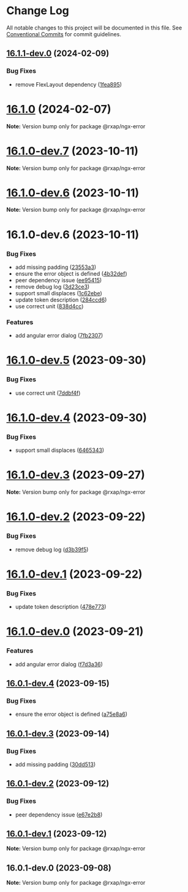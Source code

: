 # Change Log

All notable changes to this project will be documented in this file.
See [Conventional Commits](https://conventionalcommits.org) for commit guidelines.

## [16.1.1-dev.0](https://gitlab.com/rxap/packages/compare/@rxap/ngx-error@16.1.0...@rxap/ngx-error@16.1.1-dev.0) (2024-02-09)

### Bug Fixes

- remove FlexLayout dependency ([1fea895](https://gitlab.com/rxap/packages/commit/1fea895ea326d64e3ca230386175d1cd71d25ace))

# [16.1.0](https://gitlab.com/rxap/packages/compare/@rxap/ngx-error@16.1.0-dev.7...@rxap/ngx-error@16.1.0) (2024-02-07)

**Note:** Version bump only for package @rxap/ngx-error

# [16.1.0-dev.7](https://gitlab.com/rxap/packages/compare/@rxap/ngx-error@16.1.0-dev.6...@rxap/ngx-error@16.1.0-dev.7) (2023-10-11)

**Note:** Version bump only for package @rxap/ngx-error

# [16.1.0-dev.6](https://gitlab.com/rxap/packages/compare/@rxap/ngx-error@16.1.0-dev.6...@rxap/ngx-error@16.1.0-dev.6) (2023-10-11)

**Note:** Version bump only for package @rxap/ngx-error

# 16.1.0-dev.6 (2023-10-11)

### Bug Fixes

- add missing padding ([23553a3](https://gitlab.com/rxap/packages/commit/23553a39fbb3dd7e9f810c96fe8e242c75bdb09f))
- ensure the error object is defined ([4b32def](https://gitlab.com/rxap/packages/commit/4b32defd3697a1f3c4ed421c3ff875f1c871cd5e))
- peer dependency issue ([ee95415](https://gitlab.com/rxap/packages/commit/ee95415370d9ef2396916d6c25061a0df791034a))
- remove debug log ([3d23ce3](https://gitlab.com/rxap/packages/commit/3d23ce3b3e18067a1ed0e5c5182164c06754bda4))
- support small displaces ([1c62ebe](https://gitlab.com/rxap/packages/commit/1c62ebe496aa526ab2b923764475b370715a26d7))
- update token description ([284ccd6](https://gitlab.com/rxap/packages/commit/284ccd658576cdb4d8dbf2f2a7c10717de5c1e16))
- use correct unit ([838d4cc](https://gitlab.com/rxap/packages/commit/838d4cc8c1e1399f4bd1945ad7e0f935fdbe1c3c))

### Features

- add angular error dialog ([7fb2307](https://gitlab.com/rxap/packages/commit/7fb230723cfe69fb5bf0d0be7a223c895ca0bbf2))

# [16.1.0-dev.5](https://gitlab.com/rxap/packages/compare/@rxap/ngx-error@16.1.0-dev.4...@rxap/ngx-error@16.1.0-dev.5) (2023-09-30)

### Bug Fixes

- use correct unit ([7ddbf4f](https://gitlab.com/rxap/packages/commit/7ddbf4fbbdfff6399528feef6ca20c0125bbbb93))

# [16.1.0-dev.4](https://gitlab.com/rxap/packages/compare/@rxap/ngx-error@16.1.0-dev.3...@rxap/ngx-error@16.1.0-dev.4) (2023-09-30)

### Bug Fixes

- support small displaces ([6465343](https://gitlab.com/rxap/packages/commit/64653433b5bf9f22c3ea1ad8060c418b29afd5f2))

# [16.1.0-dev.3](https://gitlab.com/rxap/packages/compare/@rxap/ngx-error@16.1.0-dev.2...@rxap/ngx-error@16.1.0-dev.3) (2023-09-27)

**Note:** Version bump only for package @rxap/ngx-error

# [16.1.0-dev.2](https://gitlab.com/rxap/packages/compare/@rxap/ngx-error@16.1.0-dev.1...@rxap/ngx-error@16.1.0-dev.2) (2023-09-22)

### Bug Fixes

- remove debug log ([d3b39f5](https://gitlab.com/rxap/packages/commit/d3b39f5d7aeba6810a1c23d61240a35aa07268e1))

# [16.1.0-dev.1](https://gitlab.com/rxap/packages/compare/@rxap/ngx-error@16.1.0-dev.0...@rxap/ngx-error@16.1.0-dev.1) (2023-09-22)

### Bug Fixes

- update token description ([478e773](https://gitlab.com/rxap/packages/commit/478e7735b345ab8a9a205e266e109da3f1eeecd1))

# [16.1.0-dev.0](https://gitlab.com/rxap/packages/compare/@rxap/ngx-error@16.0.1-dev.4...@rxap/ngx-error@16.1.0-dev.0) (2023-09-21)

### Features

- add angular error dialog ([f7d3a36](https://gitlab.com/rxap/packages/commit/f7d3a369bfbd74f7a02d1ad46bfface528a035c4))

## [16.0.1-dev.4](https://gitlab.com/rxap/packages/compare/@rxap/ngx-error@16.0.1-dev.3...@rxap/ngx-error@16.0.1-dev.4) (2023-09-15)

### Bug Fixes

- ensure the error object is defined ([a75e8a6](https://gitlab.com/rxap/packages/commit/a75e8a640afe26ab2d8179b1c3a6432d110666c3))

## [16.0.1-dev.3](https://gitlab.com/rxap/packages/compare/@rxap/ngx-error@16.0.1-dev.2...@rxap/ngx-error@16.0.1-dev.3) (2023-09-14)

### Bug Fixes

- add missing padding ([30dd513](https://gitlab.com/rxap/packages/commit/30dd51326d1b8f938d0ff543c3cd2b4191b8d556))

## [16.0.1-dev.2](https://gitlab.com/rxap/packages/compare/@rxap/ngx-error@16.0.1-dev.1...@rxap/ngx-error@16.0.1-dev.2) (2023-09-12)

### Bug Fixes

- peer dependency issue ([e67e2b8](https://gitlab.com/rxap/packages/commit/e67e2b8eb884b598536d16c2c544a9ad9be5b53e))

## [16.0.1-dev.1](https://gitlab.com/rxap/packages/compare/@rxap/ngx-error@16.0.1-dev.0...@rxap/ngx-error@16.0.1-dev.1) (2023-09-12)

**Note:** Version bump only for package @rxap/ngx-error

## 16.0.1-dev.0 (2023-09-08)

**Note:** Version bump only for package @rxap/ngx-error
